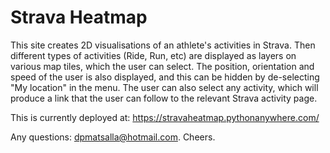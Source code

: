 <h1>Strava Heatmap</h1>

This site creates 2D visualisations of an athlete's activities in Strava. Then different types of activities (Ride, Run, etc) are displayed as layers on various map tiles, which the user can select. The position, orientation and speed of the user is also displayed, and this can be hidden by de-selecting "My location" in the menu. The user can also select any activity, which will produce a link that the user can follow to the relevant Strava activity page.

This is currently deployed at:  <a href="https://stravaheatmap.pythonanywhere.com/">https://stravaheatmap.pythonanywhere.com/</a>

Any questions:  dpmatsalla@hotmail.com.  Cheers.
